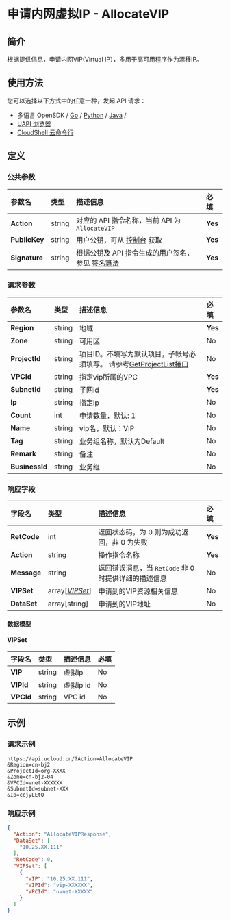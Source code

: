 # 申请内网虚拟IP - AllocateVIP

## 简介

根据提供信息，申请内网VIP(Virtual IP），多用于高可用程序作为漂移IP。






## 使用方法

您可以选择以下方式中的任意一种，发起 API 请求：
- 多语言 OpenSDK / [Go](https://github.com/ucloud/ucloud-sdk-go) / [Python](https://github.com/ucloud/ucloud-sdk-python3) / [Java](https://github.com/ucloud/ucloud-sdk-java) /
- [UAPI 浏览器](https://console.ucloud.cn/uapi/detail?id=AllocateVIP)
- [CloudShell 云命令行](https://shell.ucloud.cn/)


## 定义

### 公共参数

| 参数名 | 类型 | 描述信息 | 必填 |
|:---|:---|:---|:---|
| **Action**     | string  | 对应的 API 指令名称，当前 API 为 `AllocateVIP`                        | **Yes** |
| **PublicKey**  | string  | 用户公钥，可从 [控制台](https://console.ucloud.cn/uapi/apikey) 获取                                             | **Yes** |
| **Signature**  | string  | 根据公钥及 API 指令生成的用户签名，参见 [签名算法](api/summary/signature.md)  | **Yes** |

### 请求参数

| 参数名 | 类型 | 描述信息 | 必填 |
|:---|:---|:---|:---|
| **Region** | string | 地域 |**Yes**|
| **Zone** | string | 可用区 |No|
| **ProjectId** | string | 项目ID。不填写为默认项目，子帐号必须填写。 请参考[GetProjectList接口](https://docs.ucloud.cn/api/summary/get_project_list) |No|
| **VPCId** | string | 指定vip所属的VPC |**Yes**|
| **SubnetId** | string | 子网id |**Yes**|
| **Ip** | string | 指定ip |No|
| **Count** | int | 申请数量，默认: 1 |No|
| **Name** | string | vip名，默认：VIP |No|
| **Tag** | string | 业务组名称，默认为Default |No|
| **Remark** | string | 备注 |No|
| **BusinessId** | string | 业务组 |No|

### 响应字段

| 字段名 | 类型 | 描述信息 | 必填 |
|:---|:---|:---|:---|
| **RetCode** | int | 返回状态码，为 0 则为成功返回，非 0 为失败 |**Yes**|
| **Action** | string | 操作指令名称 |**Yes**|
| **Message** | string | 返回错误消息，当 `RetCode` 非 0 时提供详细的描述信息 |No|
| **VIPSet** | array[[*VIPSet*](#VIPSet)] | 申请到的VIP资源相关信息 |No|
| **DataSet** | array[string] | 申请到的VIP地址 |No|

#### 数据模型


#### VIPSet

| 字段名 | 类型 | 描述信息 | 必填 |
|:---|:---|:---|:---|
| **VIP** | string | 虚拟ip |No|
| **VIPId** | string | 虚拟ip id |No|
| **VPCId** | string | VPC id |No|

## 示例

### 请求示例
    
```
https://api.ucloud.cn/?Action=AllocateVIP
&Region=cn-bj2
&ProjectId=org-XXXX
&Zone=cn-bj2-04
&VPCId=vnet-XXXXXX
&SubnetId=subnet-XXX
&Ip=ccjyLEtQ
```

### 响应示例
    
```json
{
  "Action": "AllocateVIPResponse",
  "DataSet": [
    "10.25.XX.111"
  ],
  "RetCode": 0,
  "VIPSet": [
    {
      "VIP": "10.25.XX.111",
      "VIPId": "vip-XXXXXX",
      "VPCId": "uvnet-XXXXX"
    }
  ]
}
```





